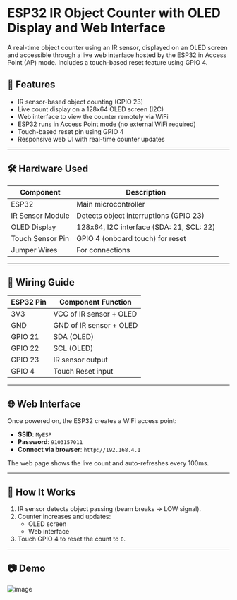 # ESP32 IR Object Counter with OLED Display and Web Interface

A real-time object counter using an IR sensor, displayed on an OLED screen and accessible through a live web interface hosted by the ESP32 in Access Point (AP) mode. Includes a touch-based reset feature using GPIO 4.

## 📌 Features

- IR sensor-based object counting (GPIO 23)
- Live count display on a 128x64 OLED screen (I2C)
- Web interface to view the counter remotely via WiFi
- ESP32 runs in Access Point mode (no external WiFi required)
- Touch-based reset pin using GPIO 4
- Responsive web UI with real-time counter updates

---

## 🛠️ Hardware Used

| Component          | Description                            |
|-------------------|----------------------------------------|
| ESP32             | Main microcontroller                   |
| IR Sensor Module  | Detects object interruptions (GPIO 23) |
| OLED Display      | 128x64, I2C interface (SDA: 21, SCL: 22)|
| Touch Sensor Pin  | GPIO 4 (onboard touch) for reset       |
| Jumper Wires      | For connections                        |

---

## 🔌 Wiring Guide

| ESP32 Pin | Component Function      |
|-----------|-------------------------|
| 3V3       | VCC of IR sensor + OLED |
| GND       | GND of IR sensor + OLED |
| GPIO 21   | SDA (OLED)              |
| GPIO 22   | SCL (OLED)              |
| GPIO 23   | IR sensor output        |
| GPIO 4    | Touch Reset input       |

---

## 🌐 Web Interface

Once powered on, the ESP32 creates a WiFi access point:

- **SSID**: `MyESP`
- **Password**: `9103157011`
- **Connect via browser**: `http://192.168.4.1`

The web page shows the live count and auto-refreshes every 100ms.

---

## 🧠 How It Works

1. IR sensor detects object passing (beam breaks → LOW signal).
2. Counter increases and updates:
   - OLED screen
   - Web interface
3. Touch GPIO 4 to reset the count to `0`.

---

## 📷 Demo

![image](https://github.com/user-attachments/assets/dd1af003-ef0d-4e68-ba74-8fa1d621ae11)



